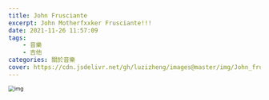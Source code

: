 ```yaml
---
title: John Frusciante
excerpt: John Motherfxxker Frusciante!!!
date: 2021-11-26 11:57:09
tags: 
    - 音樂
    - 吉他
categories: 關於音樂
cover: https://cdn.jsdelivr.net/gh/luzizheng/images@master/img/John_frusciante_hills_observatory_press_pic_aura_t-09.jpeg
---
```


<img src="https://cdn.jsdelivr.net/gh/luzizheng/images@master/img/John-Frusciante-scaled.jpeg" alt="img" style="zoom:75%;" />